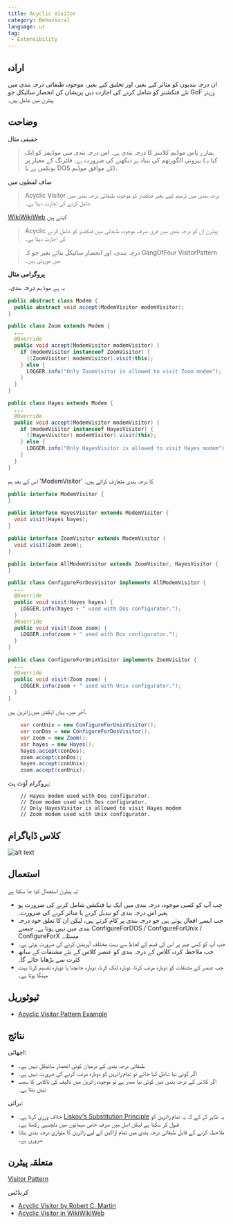 ```yaml
---
title: Acyclic Visitor
category: Behavioral
language: ur
tag:
 - Extensibility
---
```


## ارادہ

ان درجہ بندیوں کو متاثر کیے بغیر، اور تخلیق کیے بغیر، موجودہ طبقاتی درجہ بندی میں نئے فنکشنز کو شامل کرنے کی اجازت دیں
پریشان کن انحصار سائیکل جو GoF وزیٹر پیٹرن میں شامل ہیں۔

## وضاحت

حقیقی مثال

> ہمارے پاس موڈیم کلاسز کا درجہ بندی ہے۔ اس درجہ بندی میں موڈیمز کو ایک بیرونی الگورتھم کی بنیاد پر دیکھنے کی ضرورت ہے۔
فلٹرنگ کے معیار پر (کیا یہ یونکس ہے یا DOS کے موافق موڈیم)۔

صاف لفظوں میں

> Acyclic Visitor درجہ بندی میں ترمیم کیے بغیر فنکشنز کو موجودہ طبقاتی درجہ بندی میں شامل کرنے کی اجازت دیتا ہے۔

[WikiWikiWeb](https://wiki.c2.com/?AcyclicVisitor) کہتے ہیں

> Acyclic پیٹرن ان کو درجہ بندی میں فرق صرف موجودہ طبقاتی میں فنکشنز کو شامل کرنے کی اجازت دیتا ہے۔

> درجہ بندی، اور انحصار سائیکل بنائے بغیر جو کہ GangOfFour VisitorPattern میں موروثی ہیں۔

**پروگرامی مثال**

یہ ہے `موڈیم` درجہ بندی۔

```java
public abstract class Modem {
  public abstract void accept(ModemVisitor modemVisitor);
}

public class Zoom extends Modem {
  ...
  @Override
  public void accept(ModemVisitor modemVisitor) {
    if (modemVisitor instanceof ZoomVisitor) {
      ((ZoomVisitor) modemVisitor).visit(this);
    } else {
      LOGGER.info("Only ZoomVisitor is allowed to visit Zoom modem");
    }
  }
}

public class Hayes extends Modem {
  ...
  @Override
  public void accept(ModemVisitor modemVisitor) {
    if (modemVisitor instanceof HayesVisitor) {
      ((HayesVisitor) modemVisitor).visit(this);
    } else {
      LOGGER.info("Only HayesVisitor is allowed to visit Hayes modem");
    }
  }
}
```

اس کے بعد ہم 'ModemVisitor' کا درجہ بندی متعارف کراتے ہیں۔

```java
public interface ModemVisitor {
}

public interface HayesVisitor extends ModemVisitor {
  void visit(Hayes hayes);
}

public interface ZoomVisitor extends ModemVisitor {
  void visit(Zoom zoom);
}

public interface AllModemVisitor extends ZoomVisitor, HayesVisitor {
}

public class ConfigureForDosVisitor implements AllModemVisitor {
  ...
  @Override
  public void visit(Hayes hayes) {
    LOGGER.info(hayes + " used with Dos configurator.");
  }
  @Override
  public void visit(Zoom zoom) {
    LOGGER.info(zoom + " used with Dos configurator.");
  }
}

public class ConfigureForUnixVisitor implements ZoomVisitor {
  ...
  @Override
  public void visit(Zoom zoom) {
    LOGGER.info(zoom + " used with Unix configurator.");
  }
}
```

آخر میں، یہاں ایکشن میں زائرین ہیں.


```java
    var conUnix = new ConfigureForUnixVisitor();
    var conDos = new ConfigureForDosVisitor();
    var zoom = new Zoom();
    var hayes = new Hayes();
    hayes.accept(conDos);
    zoom.accept(conDos);
    hayes.accept(conUnix);
    zoom.accept(conUnix);   
```

پروگرام آؤٹ پٹ:

```
    // Hayes modem used with Dos configurator.
    // Zoom modem used with Dos configurator.
    // Only HayesVisitor is allowed to visit Hayes modem
    // Zoom modem used with Unix configurator.
```

## کلاس ڈایاگرام

![alt text](./etc/acyclic-visitor.png "Acyclic Visitor")

## استعمال

یہ پیٹرن استعمال کیا جا سکتا ہے:

* جب آپ کو کسی موجودہ درجہ بندی میں ایک نیا فنکشن شامل کرنے کی ضرورت ہو بغیر اس درجہ بندی کو تبدیل کرنے یا متاثر کرنے کی ضرورت۔
* جب ایسے افعال ہوتے ہیں جو درجہ بندی پر کام کرتے ہیں، لیکن ان کا تعلق خود درجہ بندی میں نہیں ہوتا ہے۔ جیسے ConfigureForDOS / ConfigureForUnix / ConfigureForX مسئلہ۔
* جب آپ کو کسی چیز پر اس کی قسم کے لحاظ سے بہت مختلف آپریشن کرنے کی ضرورت ہوتی ہے۔
* جب ملاحظہ کردہ کلاس کے درجہ بندی کو عنصر کلاس کے نئے مشتقات کے ساتھ کثرت سے بڑھایا جائے گا۔
* جب عنصر کے مشتقات کو دوبارہ مرتب کرنا، دوبارہ لنک کرنا، دوبارہ جانچنا یا دوبارہ تقسیم کرنا بہت مہنگا ہوتا ہے۔

## ٹیوٹوریل

* [Acyclic Visitor Pattern Example](https://codecrafter.blogspot.com/2012/12/the-acyclic-visitor-pattern.html)

## نتائج

اچھائی:

* طبقاتی درجہ بندی کے درمیان کوئی انحصار سائیکل نہیں ہے۔
* اگر کوئی نیا شامل کیا جائے تو تمام زائرین کو دوبارہ مرتب کرنے کی ضرورت نہیں ہے۔
* اگر کلاس کے درجہ بندی میں کوئی نیا ممبر ہے تو موجودہ زائرین میں تالیف کی ناکامی کا سبب نہیں بنتا ہے۔

برائی:

 * خلاف ورزی کرتا ہے۔ [Liskov's Substitution Principle](https://java-design-patterns.com/principles/#liskov-substitution-principle) 
 یہ ظاہر کر کے کہ یہ تمام زائرین کو قبول کر سکتا ہے لیکن اصل میں صرف خاص مہمانوں میں دلچسپی رکھتا ہے۔
*  ملاحظہ کرنے کے قابل طبقاتی درجہ بندی میں تمام اراکین کے لیے زائرین کا متوازی درجہ بندی بنانا ضروری ہے۔

 ## متعلقہ پیٹرن

 [Visitor Pattern](https://java-design-patterns.com/patterns/visitor/)


 کریڈٹس

 * [Acyclic Visitor by Robert C. Martin](http://condor.depaul.edu/dmumaugh/OOT/Design-Principles/acv.pdf)
* [Acyclic Visitor in WikiWikiWeb](https://wiki.c2.com/?AcyclicVisitor)